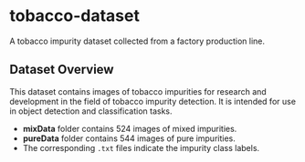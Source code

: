# tobacco-dataset

A tobacco impurity dataset collected from a factory production line.

## Dataset Overview

This dataset contains images of tobacco impurities for research and development in the field of tobacco impurity detection. It is intended for use in object detection and classification tasks.

- **mixData** folder contains 524 images of mixed impurities.
- **pureData** folder contains 544 images of pure impurities.
- The corresponding `.txt` files indicate the impurity class labels.
